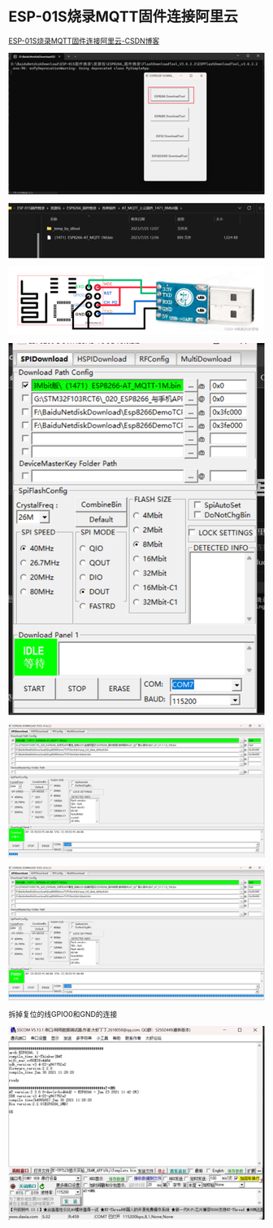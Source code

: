 # ESP-01S烧录MQTT固件连接阿里云

[ESP-01S烧录MQTT固件连接阿里云-CSDN博客](https://blog.csdn.net/LuLuke_lucky/article/details/129227039 "ESP-01S烧录MQTT固件连接阿里云-CSDN博客")

![](image/jy9huc3qug_dcnBI-ZpoU_gEoDBlWMV4.png)

![](image/75pf2xfd95_asoKpijCXt_YjEnh7aU8A.png)

![](image/8p8rcoo3ro_u2j5bjMSx2_WDqetoPvNr.png)

![](image/ldzxu5q9qj_wvwmOFC5Xi_IvxzpTAhR6.png)

![](image/4czc-59vod_3C-IB3Yb8F_S7UXA5wymu.png)

![](image/y869428i4v_qP1df-L3Mw_XtMeoT4prb.png)

拆掉复位的线GPIO0和GND的连接

![](image/0j6k4o1-2w_PteJ-ojoN4_BddVzDdYaQ.png)
